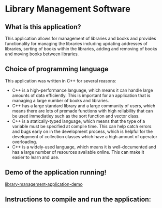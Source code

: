 # Library Management Software

## What is this application?

This application allows for management of libraries and books and provides functionality for managing the libraries including updating addresses of libraries, sorting of books within the libraries, adding and removing of books and moving books between libraries.

## Choice of programming language

This application was written in C++ for several reasons:
- C++ is a high-performance language, which means it can handle large amounts of data efficiently. This is important for an application that is managing a large number of books and libraries.
- C++ has a large standard library and a large community of users, which means there are lots of premade functions with high reliability that can be used immediatley such as the sort function and vector class.
- C++ is a statically-typed language, which means that the type of a variable must be specified at compile time. This can help catch errors and bugs early on in the development process, which is helpful for the development of collection classes which have a high amount of operator overloading.
- C++ is a widely-used language, which means it is well-documented and has a large number of resources available online. This can make it easier to learn and use.

## Demo of the application running!
[library-management-application-demo](https://user-images.githubusercontent.com/81977350/210184873-fd8819c4-8648-45e7-8cf6-166384801094.gif)

## Instructions to compile and run the application:
